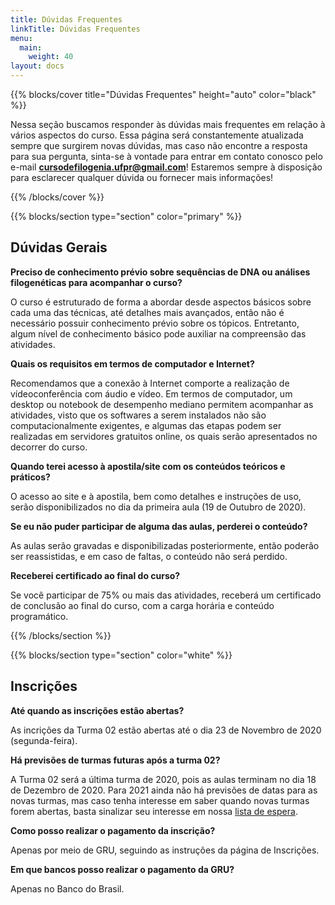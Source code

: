 ```yaml
---
title: Dúvidas Frequentes
linkTitle: Dúvidas Frequentes
menu:
  main:
    weight: 40
layout: docs
---
```


{{% blocks/cover title="Dúvidas Frequentes" height="auto" color="black" %}}

Nessa seção buscamos responder às dúvidas mais frequentes em relação à vários aspectos do curso. Essa página será constantemente atualizada sempre que surgirem novas dúvidas, mas caso não encontre a resposta para sua pergunta, sinta-se à vontade para entrar em contato conosco pelo e-mail <b>cursodefilogenia.ufpr@gmail.com</b>! Estaremos sempre à disposição para esclarecer qualquer dúvida ou fornecer mais informações!

{{% /blocks/cover %}}

{{% blocks/section type="section" color="primary" %}}
## Dúvidas Gerais
<p><p>
<b>Preciso de conhecimento prévio sobre sequências de DNA ou análises filogenéticas para acompanhar o curso?</b><p>
O curso é estruturado de forma a abordar desde aspectos básicos sobre cada uma das técnicas, até detalhes mais avançados, então não é necessário possuir conhecimento prévio sobre os tópicos. Entretanto, algum nível de conhecimento básico pode auxiliar na compreensão das atividades.
<p><p>

<b>Quais os requisitos em termos de computador e Internet?</b><p>
Recomendamos que a conexão à Internet comporte a realização de vídeoconferência com áudio e vídeo. Em termos de computador, um desktop ou notebook de desempenho mediano permitem acompanhar as atividades, visto que os softwares a serem instalados não são computacionalmente exigentes, e algumas das etapas podem ser realizadas em servidores gratuitos online, os quais serão apresentados no decorrer do curso.
<p><p>

<b>Quando terei acesso à apostila/site com os conteúdos teóricos e práticos?</b><p>
O acesso ao site e à apostila, bem como detalhes e instruções de uso, serão disponibilizados no dia da primeira aula (19 de Outubro de 2020).
<p><p>

<b>Se eu não puder participar de alguma das aulas, perderei o conteúdo?</b><p>
As aulas serão gravadas e disponibilizadas posteriormente, então poderão ser reassistidas, e em caso de faltas, o conteúdo não será perdido.
<p><p>

<b>Receberei certificado ao final do curso?</b><p>
Se você participar de 75% ou mais das atividades, receberá um certificado de conclusão ao final do curso, com a carga horária e conteúdo programático.
<p><p>

{{% /blocks/section %}}

{{% blocks/section type="section" color="white" %}}
## Inscrições
<p><p>
<b>Até quando as inscrições estão abertas?</b><p>
As incrições da Turma 02 estão abertas até o dia 23 de Novembro de 2020 (segunda-feira).
<p><p>

<b>Há previsões de turmas futuras após a turma 02?</b><p>
A Turma 02 será a última turma de 2020, pois as aulas terminam no dia 18 de Dezembro de 2020. Para 2021 ainda não há previsões de datas para as novas turmas, mas caso tenha interesse em saber quando novas turmas forem abertas, basta sinalizar seu interesse em nossa <a href="https://forms.gle/ddmNQn6eBntGuUYg9">lista de espera</a>.
<p><p>

<b>Como posso realizar o pagamento da inscrição?</b><p>
Apenas por meio de GRU, seguindo as instruções da página de Inscrições.
<p><p>

<b>Em que bancos posso realizar o pagamento da GRU?</b><p>
Apenas no Banco do Brasil.<p><p>











